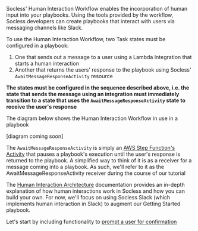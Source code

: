 Socless' Human Interaction Workflow enables the incorporation of human input into your playbooks. Using the tools provided by the workflow, Socless developers can create playbooks that interact with users via messaging channels like Slack.

To use the Human Interaction Workflow, two Task states must be configured in a playbook:

1. One that sends out a message to a user using a Lambda Integration that starts a human interaction
2. Another that returns the users' response to the playbook using Socless' `AwaitMessageResponseActivity` resource

**The states must be configured in the sequence described above, i.e. the state that sends the message using an integration must immediately transition to a state that uses the `AwaitMessageResponseActivity` state to receive the user's response**

The diagram below shows the Human Interaction Workflow in use in a playbook

[diagram coming soon]

The `AwaitMessageResponseActivity` is simply an [AWS Step Function's Activity](https://docs.aws.amazon.com/step-functions/latest/dg/concepts-activities.html) that pauses a playbook's execution until the user's response is returned to the playbook. A simplified way to think of it is as a receiver for a message coming into a playbook. As such, we'll refer to it as the AwaitMessageResponseActivity receiver during the course of our tutorial

The [Human Interaction Architecture](/human-interaction-architecture) documentation provides an in-depth explanation of how human interactions work in Socless and how you can build your own. For now, we'll focus on using Socless Slack (which implements human interaction in Slack) to augment our Getting Started playbook.

Let's start by including functionality to [prompt a user for confirmation](./Prompting-A-User-For-Confirmation)

